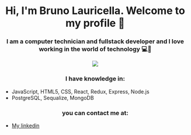 <h1 align="center"> Hi, I'm Bruno Lauricella. Welcome to my profile 👋 </h1> 


<h3 align="center">I am a computer technician and fullstack developer and I love working in the world of technology 💻🧡 </h3> 

<div align="center"><img src="https://user-images.githubusercontent.com/102839392/189949835-466751f7-7893-4353-8aca-f5bf0248d651.png" align="center"></img></div>

<h3 align="center">I have knowledge in:</h3> 
<ul>
  <li>JavaScript, HTML5, CSS, React, Redux, Express, Node.js</li>
  <li>PostgreSQL, Sequalize, MongoDB</li>
</ul>

<h3 align="center">you can contact me at:</h3> 
<ul>
  <li><a href="www.linkedin.com/in/bruno-mateo-lauricella">My linkedin</a></li>
</ul>
<!--
**BruLau/BruLau** is a ✨ _special_ ✨ repository because its `README.md` (this file) appears on your GitHub profile.

Here are some ideas to get you started:

- 🔭 I’m currently working on ...
- 🌱 I’m currently learning ...
- 👯 I’m looking to collaborate on ...
- 🤔 I’m looking for help with ...
- 💬 Ask me about ...
- 📫 How to reach me: ...
- 😄 Pronouns: ...
- ⚡ Fun fact: ...
-->
